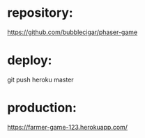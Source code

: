 # repository:
https://github.com/bubblecigar/phaser-game

# deploy:
git push heroku master

# production:
https://farmer-game-123.herokuapp.com/